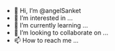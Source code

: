 - 👋 Hi, I’m @angelSanket
- 👀 I’m interested in ...
- 🌱 I’m currently learning ...
- 💞️ I’m looking to collaborate on ...
- 📫 How to reach me ...

<!---
angelSanket/angelSanket is a ✨ special ✨ repository because its `README.md` (this file) appears on your GitHub profile.
You can click the Preview link to take a look at your changes.
--->
